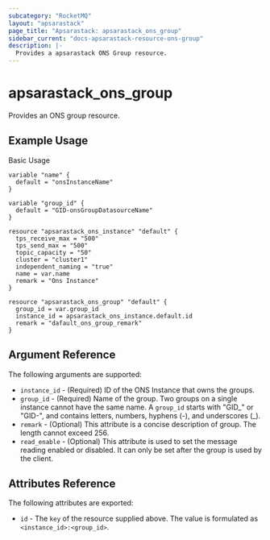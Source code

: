 ```yaml
---
subcategory: "RocketMQ"
layout: "apsarastack"
page_title: "Apsarastack: apsarastack_ons_group"
sidebar_current: "docs-apsarastack-resource-ons-group"
description: |-
  Provides a apsarastack ONS Group resource.
---
```


# apsarastack\_ons\_group

Provides an ONS group resource.


## Example Usage

Basic Usage

```
variable "name" {
  default = "onsInstanceName"
}

variable "group_id" {
  default = "GID-onsGroupDatasourceName"
}

resource "apsarastack_ons_instance" "default" {
  tps_receive_max = "500"
  tps_send_max = "500"
  topic_capacity = "50"
  cluster = "cluster1"
  independent_naming = "true"
  name = var.name
  remark = "Ons Instance"
}

resource "apsarastack_ons_group" "default" {
  group_id = var.group_id
  instance_id = apsarastack_ons_instance.default.id
  remark = "dafault_ons_group_remark"
}
```

## Argument Reference

The following arguments are supported:

* `instance_id` - (Required) ID of the ONS Instance that owns the groups.
* `group_id` - (Required) Name of the group. Two groups on a single instance cannot have the same name. A `group_id` starts with "GID_" or "GID-", and contains letters, numbers, hyphens (-), and underscores (_).
* `remark` - (Optional) This attribute is a concise description of group. The length cannot exceed 256.
* `read_enable` - (Optional) This attribute is used to set the message reading enabled or disabled. It can only be set after the group is used by the client.

## Attributes Reference

The following attributes are exported:

* `id` - The `key` of the resource supplied above. The value is formulated as `<instance_id>:<group_id>`.


